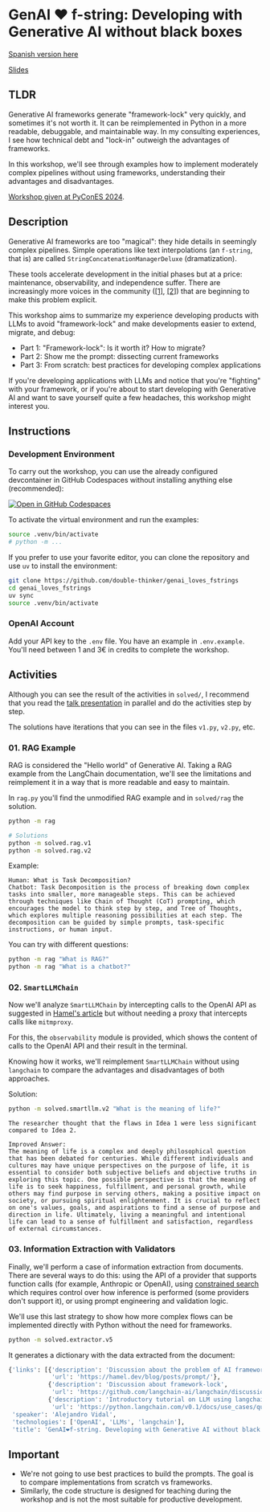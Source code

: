 # GenAI ❤️ f-string: Developing with Generative AI without black boxes

[Spanish version here](https://github.com/double-thinker/genai_loves_fstrings)

[Slides](https://raw.githubusercontent.com/double-thinker/genai_loves_fstrings_english/main/slides/talk.pdf)

## TLDR

Generative AI frameworks generate "framework-lock" very quickly, and sometimes it's not worth it. It can be reimplemented in Python in a more readable, debuggable, and maintainable way. In my consulting experiences, I see how technical debt and "lock-in" outweigh the advantages of frameworks.

In this workshop, we'll see through examples how to implement moderately complex pipelines without using frameworks, understanding their advantages and disadvantages.

[Workshop given at PyConES 2024](https://pretalx.com/pycones-2024/talk/SKZFHY/).

## Description

Generative AI frameworks are too "magical": they hide details in seemingly complex pipelines. Simple operations like text interpolations (an `f-string`, that is) are called `StringConcatenationManagerDeluxe` (dramatization).

These tools accelerate development in the initial phases but at a price: maintenance, observability, and independence suffer. There are increasingly more voices in the community ([[1]](https://hamel.dev/blog/posts/prompt/), [[2]](https://github.com/langchain-ai/langchain/discussions/18876)) that are beginning to make this problem explicit.

This workshop aims to summarize my experience developing products with LLMs to avoid "framework-lock" and make developments easier to extend, migrate, and debug:

- Part 1: "Framework-lock": Is it worth it? How to migrate?
- Part 2: Show me the prompt: dissecting current frameworks
- Part 3: From scratch: best practices for developing complex applications

If you're developing applications with LLMs and notice that you're "fighting" with your framework, or if you're about to start developing with Generative AI and want to save yourself quite a few headaches, this workshop might interest you.

## Instructions

### Development Environment

To carry out the workshop, you can use the already configured devcontainer in GitHub Codespaces without installing anything else (recommended):

[![Open in GitHub Codespaces](https://github.com/codespaces/badge.svg)](https://codespaces.new/double-thinker/genai_loves_fstrings_english/?quickstart=1)

To activate the virtual environment and run the examples:

```bash
source .venv/bin/activate
# python -m ...
```

If you prefer to use your favorite editor, you can clone the repository and use `uv` to install the environment:

```bash
git clone https://github.com/double-thinker/genai_loves_fstrings
cd genai_loves_fstrings
uv sync
source .venv/bin/activate
```

### OpenAI Account

Add your API key to the `.env` file. You have an example in `.env.example`.
You'll need between 1 and 3€ in credits to complete the workshop.

## Activities

Although you can see the result of the activities in `solved/`, I recommend that you read the [talk presentation](slides/talk.pdf) in parallel and do the activities step by step.

The solutions have iterations that you can see in the files `v1.py`, `v2.py`, etc.

### 01. RAG Example

RAG is considered the "Hello world" of Generative AI. Taking a RAG example from the LangChain documentation, we'll see the limitations and reimplement it in a way that is more readable and easy to maintain.

In `rag.py` you'll find the unmodified RAG example and in `solved/rag` the solution.

```bash
python -m rag

# Solutions
python -m solved.rag.v1
python -m solved.rag.v2
```

Example:

```
Human: What is Task Decomposition?
Chatbot: Task Decomposition is the process of breaking down complex tasks into smaller, more manageable steps. This can be achieved through techniques like Chain of Thought (CoT) prompting, which encourages the model to think step by step, and Tree of Thoughts, which explores multiple reasoning possibilities at each step. The decomposition can be guided by simple prompts, task-specific instructions, or human input.
```

You can try with different questions:

```bash
python -m rag "What is RAG?"
python -m rag "What is a chatbot?"
```

### 02. `SmartLLMChain`

Now we'll analyze `SmartLLMChain` by intercepting calls to the OpenAI API as suggested in [Hamel's article](https://hamel.dev/blog/posts/prompt/) but without needing a proxy that intercepts calls like `mitmproxy`.

For this, the `observability` module is provided, which shows the content of calls to the OpenAI API and their result in the terminal.

Knowing how it works, we'll reimplement `SmartLLMChain` without using `langchain` to compare the advantages and disadvantages of both approaches.

Solution:

```bash
python -m solved.smartllm.v2 "What is the meaning of life?"
```

```
The researcher thought that the flaws in Idea 1 were less significant compared to Idea 2.

Improved Answer:
The meaning of life is a complex and deeply philosophical question that has been debated for centuries. While different individuals and cultures may have unique perspectives on the purpose of life, it is essential to consider both subjective beliefs and objective truths in exploring this topic. One possible perspective is that the meaning of life is to seek happiness, fulfillment, and personal growth, while others may find purpose in serving others, making a positive impact on society, or pursuing spiritual enlightenment. It is crucial to reflect on one's values, goals, and aspirations to find a sense of purpose and direction in life. Ultimately, living a meaningful and intentional life can lead to a sense of fulfillment and satisfaction, regardless of external circumstances.
```

### 03. Information Extraction with Validators

Finally, we'll perform a case of information extraction from documents. There are several ways to do this: using the API of a provider that supports function calls (for example, Anthropic or OpenAI), using [constrained search](https://huggingface.co/blog/constrained-beam-search) which requires control over how inference is performed (some providers don't support it), or using prompt engineering and validation logic.

We'll use this last strategy to show how more complex flows can be implemented directly with Python without the need for frameworks.

```bash
python -m solved.extractor.v5
```

It generates a dictionary with the data extracted from the document:

```python
{'links': [{'description': 'Discussion about the problem of AI frameworks',
            'url': 'https://hamel.dev/blog/posts/prompt/'},
           {'description': 'Discussion about framework-lock',
            'url': 'https://github.com/langchain-ai/langchain/discussions/18876'},
           {'description': 'Introductory tutorial on LLM using langchain',
            'url': 'https://python.langchain.com/v0.1/docs/use_cases/question_answering/'}],
 'speaker': 'Alejandro Vidal',
 'technologies': ['OpenAI', 'LLMs', 'langchain'],
 'title': 'GenAI❤️f-string. Developing with Generative AI without black boxes.'}
```

## Important

- We're not going to use best practices to build the prompts. The goal is to compare implementations from scratch vs frameworks.
- Similarly, the code structure is designed for teaching during the workshop and is not the most suitable for productive development.
